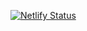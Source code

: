 [![Netlify Status](https://api.netlify.com/api/v1/badges/8c4cf5a6-5021-4baa-bee8-44684eacecf4/deploy-status)](https://app.netlify.com/sites/wizchbust/deploys)
